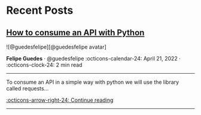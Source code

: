 # Recent Posts

## [How to consume an API with Python]

<aside class="mdx-author" markdown>
![@guedesfelipe][@guedesfelipe avatar]

<span>__Felipe Guedes__ · @guedesfelipe</span>
<span>
:octicons-calendar-24: April 21, 2022 ·
:octicons-clock-24: 2 min read
</span>
</aside>


  [@guedesfelipe avatar]: https://avatars.githubusercontent.com/u/25853920

  [How to consume an API with Python]: python/consume-api.md

---

To consume an API in a simple way with python we will use the library called requests...

  [:octicons-arrow-right-24: Continue reading][How to consume an API with Python]

---
